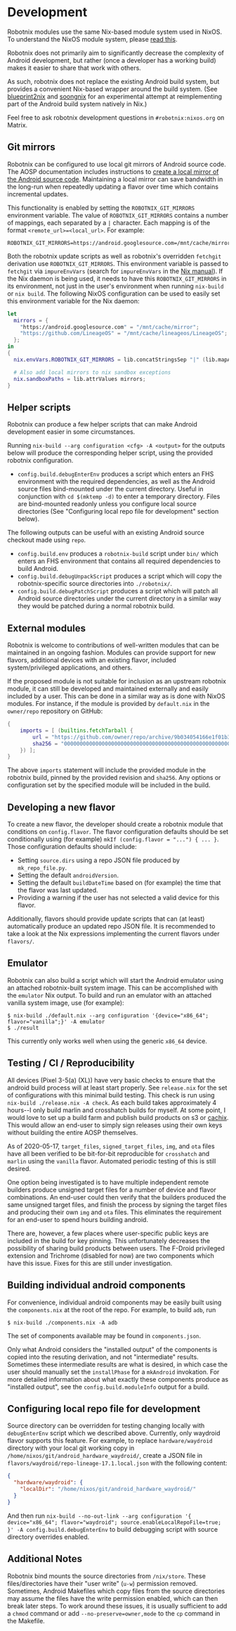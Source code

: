 <!--
SPDX-FileCopyrightText: 2021 Daniel Fullmer and robotnix contributors
SPDX-License-Identifier: MIT
-->

# Development

Robotnix modules use the same Nix-based module system used in NixOS.
To understand the NixOS module system, please [read this](https://nixos.org/manual/nixos/stable/index.html#sec-writing-modules).

Robotnix does not primarily aim to significantly decrease the complexity of Android development,
but rather (once a developer has a working build) makes it easier to share that work with others.

As such, robotnix does not replace the existing Android build system, but provides a convenient Nix-based wrapper around the build system.
(See [blueprint2nix](https://github.com/danielfullmer/blueprint2nix) and [soongnix](https://github.com/danielfullmer/soongnix) for an experimental attempt at reimplementing part of the Android build system natively in Nix.)

Feel free to ask robotnix development questions in `#robotnix:nixos.org` on Matrix.

## Git mirrors
Robotnix can be configured to use local git mirrors of Android source code.
The AOSP documentation includes instructions to [create a local mirror of the Android source code](https://source.android.com/setup/build/downloading#using-a-local-mirror).
Maintaining a local mirror can save bandwidth in the long-run when repeatedly updating a flavor over time which contains incremental updates.

This functionality is enabled by setting the `ROBOTNIX_GIT_MIRRORS` environment variable.
The value of `ROBOTNIX_GIT_MIRRORS` contains a number of mappings, each separated by a `|` character.
Each mapping is of the format `<remote_url>=<local_url>`.
For example:
```
ROBOTNIX_GIT_MIRRORS=https://android.googlesource.com=/mnt/cache/mirror|https://github.com/LineageOS=/mnt/cache/lineageos/LineageOS
```

Both the robotnix update scripts as well as robotnix's overridden `fetchgit` derivation use `ROBOTNIX_GIT_MIRRORS`.
This environment variable is passed to `fetchgit` via `impureEnvVars` (search for `impureEnvVars` in the [Nix manual](https://nixos.org/manual/nix/stable/)).
If the Nix daemon is being used, it needs to have this `ROBOTNIX_GIT_MIRRORS` in its environment, not just in the user's environment when running `nix-build` or `nix build`.
The following NixOS configuration can be used to easily set this environment variable for the Nix daemon:
```nix
let
  mirrors = {
    "https://android.googlesource.com" = "/mnt/cache/mirror";
    "https://github.com/LineageOS" = "/mnt/cache/lineageos/LineageOS";
  };
in
{
  nix.envVars.ROBOTNIX_GIT_MIRRORS = lib.concatStringsSep "|" (lib.mapAttrsToList (local: remote: "${local}=${remote}") mirrors);

  # Also add local mirrors to nix sandbox exceptions
  nix.sandboxPaths = lib.attrValues mirrors;
}
```

## Helper scripts
Robotnix can produce a few helper scripts that can make Android development easier in some circumstances.

Running `nix-build --arg configuration <cfg> -A <output>` for the outputs below will produce the corresponding helper script, using the provided robotnix configuration.

- `config.build.debugEnterEnv` produces a script which enters an FHS environment with the required dependencies, as well as the Android source files bind-mounted under the current directory.  Useful in conjunction with `cd $(mktemp -d)` to enter a temporary directory.  Files are bind-mounted readonly unless you configure local source directories (See "Configuring local repo file for development" section below).

The following outputs can be useful with an existing Android source checkout made using `repo`.
- `config.build.env` produces a `robotnix-build` script under `bin/` which enters an FHS environment that contains all required dependencies to build Android.
- `config.build.debugUnpackScript` produces a script which will copy the robotnix-specific source directories into `./robotnix/`.
- `config.build.debugPatchScript` produces a script which will patch all Android source directories under the current directory in a similar way they would be patched during a normal robotnix build.

## External modules
Robotnix is welcome to contributions of well-written modules that can be maintained in an ongoing fashion.
Modules can provide support for new flavors, additional devices with an existing flavor, included system/privileged applications, and others.

If the proposed module is not suitable for inclusion as an upstream robotnix module,
it can still be developed and maintained externally and easily included by a user.
This can be done in a similar way as is done with NixOS modules.
For instance, if the module is provided by `default.nix` in the `owner/repo` repository on GitHub:
```nix
{
    imports = [ (builtins.fetchTarball {
        url = "https://github.com/owner/repo/archive/9b034054166e1f01b3bdb6a1948daa3bdafe039a.tar.gz";
        sha256 = "0000000000000000000000000000000000000000000000000000000000000000";
    }) ];
}
```
The above `imports` statement will include the provided module in the robotnix build, pinned by the provided revision and `sha256`.
Any options or configuration set by the specified module will be included in the build.

## Developing a new flavor
To create a new flavor, the developer should create a robotnix module that conditions on `config.flavor`.
The flavor configuration defaults should be set conditionally using (for example) `mkIf (config.flavor = "...") { ... }`.
Those configuration defaults should include:
 - Setting `source.dirs` using a repo JSON file produced by `mk_repo_file.py`.
 - Setting the default `androidVersion`.
 - Setting the default `buildDateTime` based on (for example) the time that the flavor was last updated.
 - Providing a warning if the user has not selected a valid device for this flavor.

Additionally, flavors should provide update scripts that can (at least) automatically produce an updated repo JSON file.
It is recommended to take a look at the Nix expressions implementing the current flavors under `flavors/`.

## Emulator
Robotnix can also build a script which will start the Android emulator using an attached robotnix-built system image.
This can be accomplished with the `emulator` Nix output.
To build and run an emulator with an attached vanilla system image, use (for example):
```console
$ nix-build ./default.nix --arg configuration '{device="x86_64"; flavor="vanilla";}' -A emulator
$ ./result
```
This currently only works well when using the generic `x86_64` device.


## Testing / CI / Reproducibility
All devices (Pixel 3-5(a) (XL)) have very basic checks to ensure that the android build process will at least start properly.
See `release.nix` for the set of configurations with this minimal build testing.
This check is run using `nix-build ./release.nix -A check`.
As each build takes approximately 4 hours--I only build marlin and crosshatch builds for myself.
At some point, I would love to set up a build farm and publish build products on s3 or [cachix](https://cachix.org).
This would allow an end-user to simply sign releases using their own keys without building the entire AOSP themselves.

As of 2020-05-17, `target_files`, `signed_target_files`, `img`, and `ota` files have all been verified to be bit-for-bit reproducible for `crosshatch` and `marlin` using the `vanilla` flavor.
Automated periodic testing of this is still desired.

One option being investigated is to have multiple independent remote builders produce unsigned target files for a number of device and flavor combinations.
An end-user could then verify that the builders produced the same unsigned target files, and finish the process by signing the target files and producing their own `img` and `ota` files.
This eliminates the requirement for an end-user to spend hours building android.

There are, however, a few places where user-specific public keys are included in the build for key pinning.
This unfortunately decreases the possibility of sharing build products between users.
The F-Droid privileged extension and Trichrome (disabled for now) are two components which have this issue.
Fixes for this are still under investigation.

## Building individual android components
For convenience, individual android components may be easily built using the `components.nix` at the root of the repo.
For example, to build `adb`, run
```console
$ nix-build ./components.nix -A adb
```
The set of components available may be found in `components.json`.

Only what Android considers the "installed output" of the components is copied into the resuting derivation, and not "intermediate" results.
Sometimes these intermediate results are what is desired, in which case the user should manually set the `installPhase` for a `mkAndroid` invokation.
For more detailed information about what exactly these components produce as "installed output", see the `config.build.moduleInfo` output for a build.

## Configuring local repo file for development
Source directory can be overridden for testing changing locally with `debugEnterEnv` script which we described above.
Currently, only waydroid flavor supports this feature.
For example, to replace `hardware/waydroid` directory with your local git working copy in `/home/nixos/git/android_hardware_waydroid/`, create a JSON file in `flavors/waydroid/repo-lineage-17.1.local.json` with the following content:

```json
{
  "hardware/waydroid": {
    "localDir": "/home/nixos/git/android_hardware_waydroid/"
  }
}
```

And then run `nix-build --no-out-link --arg configuration '{ device="x86_64"; flavor="waydroid"; source.enableLocalRepoFile=true; }' -A config.build.debugEnterEnv` to build debugging script with source directory overrides enabled.

## Additional Notes
Robotnix bind mounts the source directories from `/nix/store`.
These files/directories have their "user write" (`u-w`) permission removed.
Sometimes, Android Makefiles which copy files from the source directories may assume the files have the write permission enabled, which can then break later steps.
To work around these issues, it is usually sufficient to add a `chmod` command or add `--no-preserve=owner,mode` to the `cp` command in the Makefile.
